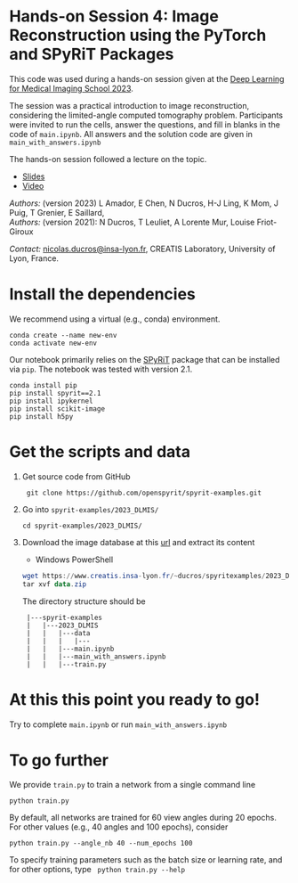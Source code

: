 # Hands-on Session 4: Image Reconstruction using the PyTorch and SPyRiT Packages

This code was used during a hands-on session given at the [Deep Learning for Medical Imaging School 2023](https://deepimaging2023.sciencesconf.org/).

The session was a practical introduction to image reconstruction, considering the limited-angle computed tomography problem. Participants were invited to run the cells, answer the questions, and fill in blanks in the code of `main.ipynb`. All answers and the solution code are given in `main_with_answers.ipynb`

The hands-on session followed a lecture on the topic. 
* [Slides](https://www.creatis.insa-lyon.fr/~ducros/hands_on/2023_DLMIS_ducros.pdf) 
* [Video](https://www.youtube.com/watch?v=y-PWcpzXkL0)

*Authors:* (version 2023) L Amador, E Chen, N Ducros, H-J Ling, K Mom, J Puig, T Grenier, E Saillard,      
*Authors:* (version 2021): N Ducros, T Leuliet, A Lorente Mur, Louise Friot-Giroux

*Contact:* nicolas.ducros@insa-lyon.fr, CREATIS Laboratory, University of Lyon, France.

# Install the dependencies
We recommend using a virtual (e.g., conda) environment.
```shell
conda create --name new-env
conda activate new-env
```
Our notebook primarily relies on the [SPyRiT](https://github.com/openspyrit/spyrit) package that can be installed via `pip`.  The notebook was tested with version 2.1.
```shell
conda install pip
pip install spyrit==2.1
pip install ipykernel
pip install scikit-image
pip install h5py
```

# Get the scripts and data
1. Get source code from GitHub
   
        git clone https://github.com/openspyrit/spyrit-examples.git        
    
2. Go into `spyrit-examples/2023_DLMIS/`     

    ```
    cd spyrit-examples/2023_DLMIS/    
    ```

3. Download the image database at this [url](https://www.creatis.insa-lyon.fr/~ducros/spyritexamples/2023_DLMIS/data.zip) and extract its content

    * Windows PowerShell

    ```powershell
    wget https://www.creatis.insa-lyon.fr/~ducros/spyritexamples/2023_DLMIS/data.zip -outfile data.zip
    tar xvf data.zip 
    ```

    The directory structure should be

        |---spyrit-examples
        |   |---2023_DLMIS
        |   |   |---data
        |   |   |   |---
        |   |   |---main.ipynb
        |   |   |---main_with_answers.ipynb
        |   |   |---train.py

# At this this point you ready to go!
Try to complete `main.ipynb` or run `main_with_answers.ipynb`


# To go further
We provide `train.py` to train a network from a single command line

```shell
python train.py
```

By default, all networks are trained for 60 view angles during 20 epochs. For other values (e.g., 40 angles and 100 epochs), consider

```shell
python train.py --angle_nb 40 --num_epochs 100
```

To specify training parameters such as the batch size or learning rate, and for other options, type ` python train.py --help`